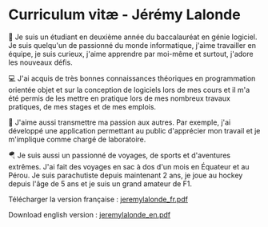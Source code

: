 # Curriculum vitæ - Jérémy Lalonde

👋 Je suis un étudiant en deuxième année du baccalauréat en génie logiciel. Je suis quelqu'un de passionné du monde informatique, j'aime travailler en équipe, je suis curieux, j'aime apprendre par moi-même et surtout, j'adore les nouveaux défis.

💻 J'ai acquis de très bonnes connaissances théoriques en programmation orientée objet et sur la conception de logiciels lors de mes cours et il m'a été permis de les mettre en pratique lors de mes nombreux travaux pratiques, de mes stages et de mes emplois.

📖 J'aime aussi transmettre ma passion aux autres. Par exemple, j'ai développé une application permettant au public d'apprécier mon travail et je m'implique comme chargé de laboratoire.

🪂 Je suis aussi un passionné de voyages, de sports et d'aventures extrêmes. J'ai fait des voyages en sac à dos d'un mois en Équateur et au Pérou. Je suis parachutiste depuis maintenant 2 ans, je joue au hockey depuis l'âge de 5 ans et je suis un grand amateur de F1. 

Télécharger la version française : [jeremylalonde_fr.pdf](./jeremylalonde_fr.pdf)

Download english version : [jeremylalonde_en.pdf](./jeremylalonde_en.pdf)
